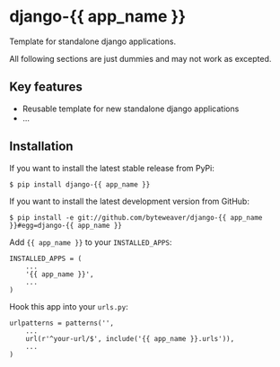 # django-{{ app_name }}

Template for standalone django applications.

All following sections are just dummies and may not work as excepted.

## Key features

* Reusable template for new standalone django applications
* ...

## Installation

If you want to install the latest stable release from PyPi:

    $ pip install django-{{ app_name }}

If you want to install the latest development version from GitHub:

    $ pip install -e git://github.com/byteweaver/django-{{ app_name }}#egg=django-{{ app_name }}

Add `{{ app_name }}` to your `INSTALLED_APPS`:

    INSTALLED_APPS = (
        ...
        '{{ app_name }}',
        ...
    )

Hook this app into your ``urls.py``:

    urlpatterns = patterns('',
        ...
        url(r'^your-url/$', include('{{ app_name }}.urls')),
        ...
    )
